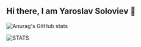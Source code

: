 ## Hi there, I am Yaroslav Soloviev 👋

![Anurag's GitHub stats](https://github-readme-stats.vercel.app/api?username=julospace&show_icons=true&theme=transparent)

![STATS](https://github-readme-stats.vercel.app/api/top-langs/?username=julospace&layout=donut-vertical)
